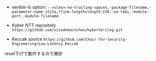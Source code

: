 
- verible-ls option: `--rules=-no-trailing-spaces,-package-filename,-parameter-name-style,+line-length=length:150,-no-tabs,-module-port,-module-filename`

- Kyber NTT repositoty `https://github.com/vivadomacnchen/kyberVerilog.git`

- Keccak source `https://github.com/Chair-for-Security-Engineering/Low-Latency_Keccak`

reset下げで動作するので微妙